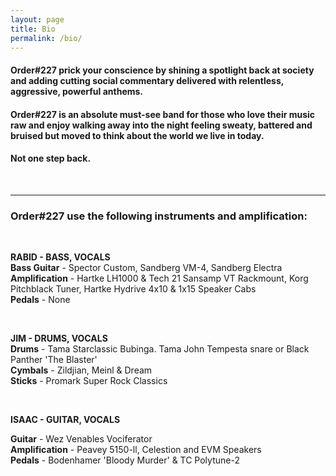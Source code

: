 ```yaml
---
layout: page
title: Bio
permalink: /bio/
---
```


#### Order#227 prick your conscience by shining a spotlight back at society and adding cutting social commentary delivered with relentless, aggressive, powerful anthems.

#### Order#227 is an absolute must-see band for those who love their music raw and enjoy walking away into the night feeling sweaty, battered and bruised but moved to think about the world we live in today.

#### Not one step back.  

<br>  

---

### Order#227 use the following instruments and amplification:

<br>

**RABID - BASS, VOCALS**  
**Bass Guitar** - Spector Custom, Sandberg VM-4, Sandberg Electra  
**Amplification** - Hartke LH1000 & Tech 21 Sansamp VT Rackmount, Korg Pitchblack Tuner, Hartke Hydrive 4x10 & 1x15 Speaker Cabs  
**Pedals** - None

<br>

**JIM - DRUMS, VOCALS**  
**Drums** - Tama Starclassic Bubinga. Tama John Tempesta snare or Black Panther 'The Blaster'  
**Cymbals** - Zildjian, Meinl & Dream  
**Sticks** - Promark Super Rock Classics  

<br>

**ISAAC - GUITAR, VOCALS**  

**Guitar** - Wez Venables Vociferator  
**Amplification** - Peavey 5150-ll, Celestion and EVM Speakers  
**Pedals** - Bodenhamer 'Bloody Murder' & TC Polytune-2  